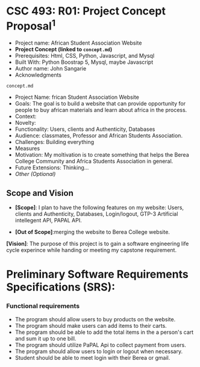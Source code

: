 # CSC 493: R01: Project Concept Proposal<sup>1</sup>

- Project name: African Student Association Website
- **Project Concept (linked to <code>concept.md</code>)** 
- Prerequisites: Html, CSS, Python, Javascript, and Mysql
- Built With: Python Boostrap 5, Mysql, maybe Javascript
- Author name: John Sangarie
- Acknowledgments


<code>concept.md</code>
  - Project Name: frican Student Association Website
  - Goals: The goal is to build a website that can provide opportunity for people to buy african materials and learn about africa in the process. 
  - Context: 
  - Novelty: 
  - Functionality: Users, clients and Authenticity, Databases
  - Audience: classmates, Professor and African Students Association.
  - Challenges: Building everything
  - Measures
  - Motivation: My moltivation is to create something that helps the Berea College Community and Africa Students Association in general. 
  - Future Extensions: Thinking...
  - *Other (Optional)*
  
 
 ## Scope and Vision
 
 
 - **[Scope]**: I plan to have the following features on my website:  Users, clients and Authenticity, Databases, Login/logout, GTP-3 Artificial intellegent API, PAPAL API.
 
 - **[Out of Scope]**:merging the website to Berea College website.
 
 
 **[Vision]**: The purpose of this project is to gain a software engineering life cycle experince while handing or meeting my capstone requirement. 
 
 
 
# Preliminary Software Requirements Specifications (SRS):




### Functional requirements 

- The program should allow users to buy products on the website.
- The program should make users  can add items to their carts.
- The program should be able to add the total items in the a person's cart and sum it up to one bill.
- The program should utilize PaPAL  Api to collect payment from users.
- The program should allow users to login or logout when necessary.
- Student should be able to meet login with their Berea or gmail. 


